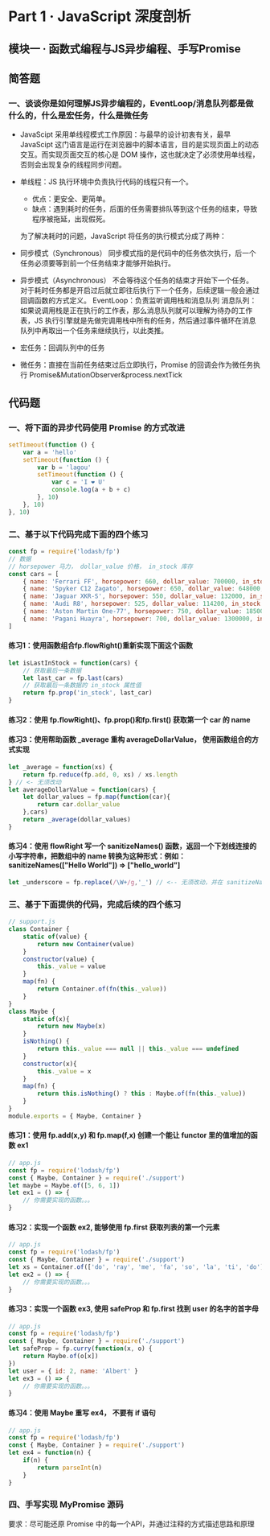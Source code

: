 # Part 1 · JavaScript 深度剖析

## 模块一 · 函数式编程与JS异步编程、手写Promise

## 简答题

### 一、谈谈你是如何理解JS异步编程的，EventLoop/消息队列都是做什么的，什么是宏任务，什么是微任务

- JavaScipt 采用单线程模式工作原因：与最早的设计初衷有关，最早 JavaScipt 这门语言是运行在浏览器中的脚本语言，目的是实现页面上的动态交互。而实现页面交互的核心是 DOM 操作，这也就决定了必须使用单线程，否则会出现复杂的线程同步问题。
- 单线程：JS 执行环境中负责执行代码的线程只有一个。
  - 优点：更安全、更简单。
  - 缺点：遇到耗时的任务，后面的任务需要排队等到这个任务的结束，导致程序被拖延，出现假死。

  为了解决耗时的问题，JavaScript 将任务的执行模式分成了两种：

- 同步模式（Synchronous）
  同步模式指的是代码中的任务依次执行，后一个任务必须要等到前一个任务结束才能够开始执行。
- 异步模式（Asynchronous）
  不会等待这个任务的结束才开始下一个任务。
  对于耗时任务都是开启过后就立即往后执行下一个任务，后续逻辑一般会通过回调函数的方式定义。
EventLoop：负责监听调用栈和消息队列
消息队列：如果说调用栈是正在执行的工作表，那么消息队列就可以理解为待办的工作表，JS 执行引擎就是先做完调用栈中所有的任务，然后通过事件循环在消息队列中再取出一个任务来继续执行，以此类推。

- 宏任务：回调队列中的任务
- 微任务：直接在当前任务结束过后立即执行，Promise 的回调会作为微任务执行  Promise&MutationObserver&process.nextTick

## 代码题

### 一、将下面的异步代码使用 Promise 的方式改进

```javascript
setTimeout(function () {
    var a = 'hello'
    setTimeout(function () {
        var b = 'lagou'
        setTimeout(function () {
            var c = 'I ❤ U'
            console.log(a + b + c)
        }, 10)
    }, 10)
}, 10)
```

### 二、基于以下代码完成下面的四个练习

```javascript
const fp = require('lodash/fp')
// 数据
// horsepower 马力， dollar_value 价格， in_stock 库存
const cars = [
    { name: 'Ferrari FF', horsepower: 660, dollar_value: 700000, in_stock: true},
    { name: 'Spyker C12 Zagato', horsepower: 650, dollar_value: 648000, in_stock: false},
    { name: 'Jaguar XKR-S', horsepower: 550, dollar_value: 132000, in_stock: false},
    { name: 'Audi R8', horsepower: 525, dollar_value: 114200, in_stock: false},
    { name: 'Aston Martin One-77', horsepower: 750, dollar_value: 1850000, in_stock: true},
    { name: 'Pagani Huayra', horsepower: 700, dollar_value: 1300000, in_stock: false},
]

```

#### 练习1：使用函数组合fp.flowRight()重新实现下面这个函数

```javascript
let isLastInStock = function(cars) {
    // 获取最后一条数据
    let last_car = fp.last(cars)
    // 获取最后一条数据的 in_stock 属性值
    return fp.prop('in_stock', last_car)
}
```

#### 练习2：使用 fp.flowRight()、fp.prop()和fp.first() 获取第一个 car 的 name

#### 练习3：使用帮助函数 _average 重构 averageDollarValue， 使用函数组合的方式实现

```javascript
let _average = function(xs) {
    return fp.reduce(fp.add, 0, xs) / xs.length
} // <- 无须改动
let averageDollarValue = function(cars) {
    let dollar_values = fp.map(function(car){
        return car.dollar_value
    },cars)
    return _average(dollar_values)
}
```

#### 练习4：使用 flowRight 写一个 sanitizeNames() 函数，返回一个下划线连接的小写字符串，把数组中的 name 转换为这种形式：例如：sanitizeNames(["Hello World"]) => ["hello_world"]

```javascript
let _underscore = fp.replace(/\W+/g,'_') // <-- 无须改动，并在 sanitizeNames 中使用它
```

### 三、基于下面提供的代码，完成后续的四个练习

```javascript
// support.js
class Container {
    static of(value) {
        return new Container(value)
    }
    constructor(value) {
        this._value = value
    }
    map(fn) {
        return Container.of(fn(this._value))
    }
}
class Maybe {
    static of(x){
        return new Maybe(x)
    }
    isNothing() {
        return this._value === null || this._value === undefined
    }
    constructor(x){
        this._value = x
    }
    map(fn) {
        return this.isNothing() ? this : Maybe.of(fn(this._value))
    }
}
module.exports = { Maybe, Container }
```

#### 练习1：使用 fp.add(x,y) 和 fp.map(f,x) 创建一个能让 functor 里的值增加的函数 ex1

```javascript
// app.js
const fp = require('lodash/fp')
const { Maybe, Container } = require('./support')
let maybe = Maybe.of([5, 6, 1])
let ex1 = () => {
    // 你需要实现的函数。。。
}
```

#### 练习2：实现一个函数 ex2, 能够使用 fp.first 获取列表的第一个元素

```javascript
// app.js
const fp = require('lodash/fp')
const { Maybe, Container } = require('./support')
let xs = Container.of(['do', 'ray', 'me', 'fa', 'so', 'la', 'ti', 'do'])
let ex2 = () => {
    // 你需要实现的函数。。。
}
```

#### 练习3：实现一个函数 ex3, 使用 safeProp 和 fp.first 找到 user 的名字的首字母

```javascript
// app.js
const fp = require('lodash/fp')
const { Maybe, Container } = require('./support')
let safeProp = fp.curry(function(x, o) {
    return Maybe.of(o[x])
})
let user = { id: 2, name: 'Albert' }
let ex3 = () => {
    // 你需要实现的函数。。。
}
```

#### 练习4：使用 Maybe 重写 ex4， 不要有 if 语句

```javascript
// app.js
const fp = require('lodash/fp')
const { Maybe, Container } = require('./support')
let ex4 = function(n) {
    if(n) {
        return parseInt(n)
    }
}
```

### 四、手写实现 MyPromise 源码

要求：尽可能还原 Promise 中的每一个API，并通过注释的方式描述思路和原理

